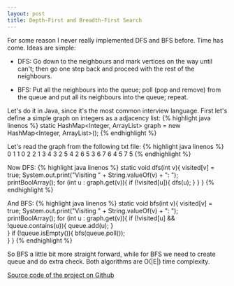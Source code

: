 ```yaml
---
layout: post
title: Depth-First and Breadth-First Search
---
```

For some reason I never really implemented DFS and BFS before. Time has come. Ideas are simple:

* DFS: Go down to the neighbours and mark vertices on the way until can't; then go one step back and proceed with the rest of the neighbours. 

* BFS: Put all the neighbours into the queue; poll (pop and remove) from the queue and put all its neighbours into the queue; repeat.

Let's do it in Java, since it's the most common interview language.
First let's define a simple graph on integers as a adjacency list:
{% highlight java linenos %}
static HashMap<Integer, ArrayList<Integer>> graph = new HashMap<Integer, ArrayList<Integer>>();
{% endhighlight %}

Let's read the graph from the following txt file:
{% highlight java linenos %}
0 1
1 0 2
2 1 3 4
3 2 5
4 2 6
5 3 6 7
6 4 5
7 5
{% endhighlight %}

Now DFS:
{% highlight java linenos %}
static void dfs(int v){
	visited[v] = true; 
	System.out.print("Visiting " + String.valueOf(v) + ": ");
	printBoolArray();
	for (int u : graph.get(v)){
		if (!visited[u]){
			dfs(u);
		}
	}
}
{% endhighlight %}

And BFS:
{% highlight java linenos %}
static void bfs(int v){
	visited[v] = true; 
	System.out.print("Visiting " + String.valueOf(v) + ": ");
	printBoolArray();
	for (int u : graph.get(v)){
		if (!visited[u] && !queue.contains(u)){
			queue.add(u);
		}			
	}
	if (!queue.isEmpty()){
		bfs(queue.poll());		
	}
}
{% endhighlight %}

So BFS a little bit more straight forward, while for BFS we need to create queue and do extra check. Both algorithms are O(|E|) time complexity.

[Source code of the project on Github](https://github.com/alexsalo/algorithms_java/blob/master/src/graphs/DFS.java)